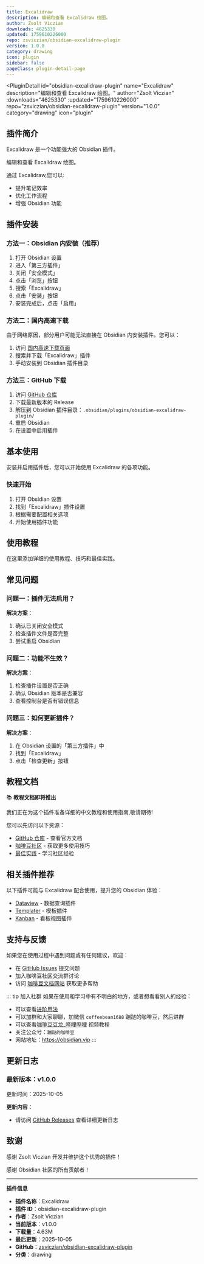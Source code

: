 ```yaml
---
title: Excalidraw
description: 编辑和查看 Excalidraw 绘图。
author: Zsolt Viczian
downloads: 4625330
updated: 1759610226000
repo: zsviczian/obsidian-excalidraw-plugin
version: 1.0.0
category: drawing
icon: plugin
sidebar: false
pageClass: plugin-detail-page
---
```


<PluginDetail
  id="obsidian-excalidraw-plugin"
  name="Excalidraw"
  description="编辑和查看 Excalidraw 绘图。"
  author="Zsolt Viczian"
  :downloads="4625330"
  :updated="1759610226000"
  repo="zsviczian/obsidian-excalidraw-plugin"
  version="1.0.0"
  category="drawing"
  icon="plugin"
>

<!-- AUTO_GENERATED_START -->
## 插件简介

Excalidraw 是一个功能强大的 Obsidian 插件。

编辑和查看 Excalidraw 绘图。

通过 Excalidraw,您可以:

- 提升笔记效率
- 优化工作流程
- 增强 Obsidian 功能

<!-- AUTO_GENERATED_END -->

<!-- AUTO_GENERATED_START -->
## 插件安装

### 方法一：Obsidian 内安装（推荐）

1. 打开 Obsidian 设置
2. 进入「第三方插件」
3. 关闭「安全模式」
4. 点击「浏览」按钮
5. 搜索「Excalidraw」
6. 点击「安装」按钮
7. 安装完成后，点击「启用」

### 方法二：国内高速下载

由于网络原因，部分用户可能无法直接在 Obsidian 内安装插件。您可以：

1. 访问 [国内高速下载页面](/zh/documentation/obsidian-plugins-download.html)
2. 搜索并下载「Excalidraw」插件
3. 手动安装到 Obsidian 插件目录

### 方法三：GitHub 下载

1. 访问 [GitHub 仓库](https://github.com/zsviczian/obsidian-excalidraw-plugin)
2. 下载最新版本的 Release
3. 解压到 Obsidian 插件目录：`.obsidian/plugins/obsidian-excalidraw-plugin/`
4. 重启 Obsidian
5. 在设置中启用插件

## 基本使用

安装并启用插件后，您可以开始使用 Excalidraw 的各项功能。

### 快速开始

1. 打开 Obsidian 设置
2. 找到「Excalidraw」插件设置
3. 根据需要配置相关选项
4. 开始使用插件功能

<!-- AUTO_GENERATED_END -->

<!-- CUSTOM_CONTENT_START:tutorial -->
## 使用教程

在这里添加详细的使用教程、技巧和最佳实践。

<!-- CUSTOM_CONTENT_END:tutorial -->

<!-- SHARED_CONTENT_START -->
## 常见问题

### 问题一：插件无法启用？

**解决方案**：
1. 确认已关闭安全模式
2. 检查插件文件是否完整
3. 尝试重启 Obsidian

### 问题二：功能不生效？

**解决方案**：
1. 检查插件设置是否正确
2. 确认 Obsidian 版本是否兼容
3. 查看控制台是否有错误信息

### 问题三：如何更新插件？

**解决方案**：
1. 在 Obsidian 设置的「第三方插件」中
2. 找到「Excalidraw」
3. 点击「检查更新」按钮

## 教程文档

📚 **教程文档即将推出**

我们正在为这个插件准备详细的中文教程和使用指南,敬请期待!

您可以先访问以下资源：
- [GitHub 仓库](https://github.com/zsviczian/obsidian-excalidraw-plugin) - 查看官方文档
- [咖啡豆社区](/zh/bases/) - 获取更多使用技巧
- [最佳实践](/zh/best-practices/) - 学习社区经验

## 相关插件推荐

以下插件可能与 Excalidraw 配合使用，提升您的 Obsidian 体验：

- [Dataview](/zh/plugins/dataview.html) - 数据查询插件
- [Templater](/zh/plugins/templater-obsidian.html) - 模板插件
- [Kanban](/zh/plugins/obsidian-kanban.html) - 看板视图插件

## 支持与反馈

如果您在使用过程中遇到问题或有任何建议，欢迎：

- 在 [GitHub Issues](https://github.com/zsviczian/obsidian-excalidraw-plugin/issues) 提交问题
- 加入咖啡豆社区交流群讨论
- 访问 [咖啡豆文档网站](https://obsidian.vip) 获取更多帮助

::: tip 加入社群
如果在使用和学习中有不明白的地方，或者想看看别人的经验：
- 可以查看[进阶用法](/zh/advanced)
- 可以加群和大家聊聊，加微信 `coffeebean1688` 蹦跶的咖啡豆，然后进群
- 可以查看[咖啡豆豆龙_哔哩哔哩](https://space.bilibili.com/618777356) 视频教程
- 关注公众号：`蹦跶的咖啡豆`
- 网站地址：https://obsidian.vip
:::
<!-- SHARED_CONTENT_END -->

<!-- AUTO_GENERATED_START -->
## 更新日志

### 最新版本：v1.0.0

更新时间：2025-10-05

**更新内容**：
- 请访问 [GitHub Releases](https://github.com/zsviczian/obsidian-excalidraw-plugin/releases) 查看详细更新日志

## 致谢

感谢 Zsolt Viczian 开发并维护这个优秀的插件！

感谢 Obsidian 社区的所有贡献者！

---

**插件信息**
- **插件名称**：Excalidraw
- **插件 ID**：obsidian-excalidraw-plugin
- **作者**：Zsolt Viczian
- **当前版本**：v1.0.0
- **下载量**：4.63M
- **最后更新**：2025-10-05
- **GitHub**：[zsviczian/obsidian-excalidraw-plugin](https://github.com/zsviczian/obsidian-excalidraw-plugin)
- **分类**：drawing
<!-- AUTO_GENERATED_END -->

</PluginDetail>

